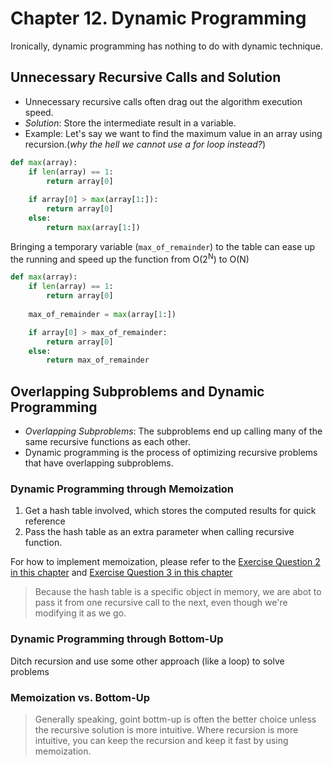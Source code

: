 # Chapter 12. Dynamic Programming

Ironically, dynamic programming has nothing to do with dynamic technique.

## Unnecessary Recursive Calls and Solution

- Unnecessary recursive calls often drag out the algorithm execution speed.
- *Solution*: Store the intermediate result in a variable.
- Example: Let's say we want to find the maximum value in an array using recursion.(*why the hell we cannot use a for loop instead?*)

```python
def max(array):
    if len(array) == 1:
        return array[0]
    
    if array[0] > max(array[1:]):
        return array[0]
    else:
        return max(array[1:])
```

Bringing a temporary variable (`max_of_remainder`) to the table can ease up the running and speed up the function from O(2<sup>N</sup>) to O(N)

```python
def max(array):
    if len(array) == 1:
        return array[0]
    
    max_of_remainder = max(array[1:])

    if array[0] > max_of_remainder:
        return array[0]
    else:
        return max_of_remainder
```

## Overlapping Subproblems and Dynamic Programming

- *Overlapping Subproblems*: The subproblems end up calling many of the same recursive functions as each other. 
- Dynamic programming is the process of optimizing recursive problems that have overlapping subproblems.

### Dynamic Programming through Memoization

1. Get a hash table involved, which stores the computed results for quick reference
2. Pass the hash table as an extra parameter when calling recursive function.

For how to implement memoization, please refer to the [Exercise Question 2 in this chapter](./exercises/Chapter%2012/Q2.py) and [Exercise Question 3 in this chapter](./exercises/Chapter%2012/Q3.py)

> Because the hash table is a specific object in memory, we are abot to pass it from one recursive call to the next, even though we're modifying it as we go.

### Dynamic Programming through Bottom-Up

Ditch recursion and use some other approach (like a loop) to solve problems

### Memoization vs. Bottom-Up

> Generally speaking, goint bottm-up is often the better choice unless the recursive solution is more intuitive. Where recursion is more intuitive, you can keep the recursion and keep it fast by using memoization.
